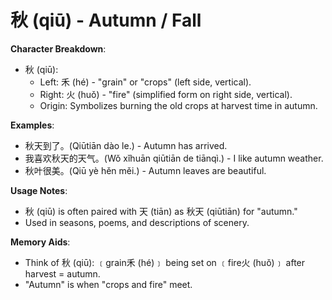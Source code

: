 # **秋 (qiū) - Autumn / Fall**

**Character Breakdown**:  
- 秋 (qiū):
  - Left: 禾 (hé) - "grain" or "crops" (left side, vertical).
  - Right: 火 (huǒ) - "fire" (simplified form on right side, vertical).
  - Origin: Symbolizes burning the old crops at harvest time in autumn.

**Examples**:  
- 秋天到了。(Qiūtiān dào le.) - Autumn has arrived.  
- 我喜欢秋天的天气。(Wǒ xǐhuān qiūtiān de tiānqì.) - I like autumn weather.  
- 秋叶很美。(Qiū yè hěn měi.) - Autumn leaves are beautiful.

**Usage Notes**:  
- 秋 (qiū) is often paired with 天 (tiān) as 秋天 (qiūtiān) for "autumn."  
- Used in seasons, poems, and descriptions of scenery.

**Memory Aids**:  
- Think of 秋 (qiū): ﹝grain禾 (hé)﹞ being set on ﹝fire火 (huǒ)﹞ after harvest = autumn.  
- "Autumn" is when "crops and fire" meet.